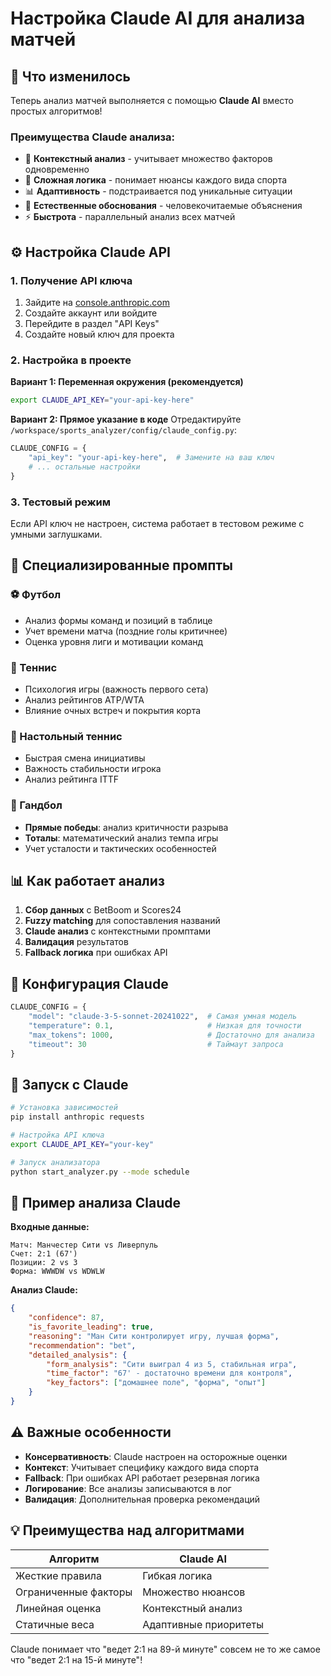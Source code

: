 # Настройка Claude AI для анализа матчей

## 🧠 Что изменилось

Теперь анализ матчей выполняется с помощью **Claude AI** вместо простых алгоритмов!

### Преимущества Claude анализа:
- 🎯 **Контекстный анализ** - учитывает множество факторов одновременно
- 🧮 **Сложная логика** - понимает нюансы каждого вида спорта  
- 📊 **Адаптивность** - подстраивается под уникальные ситуации
- 🎨 **Естественные обоснования** - человекочитаемые объяснения
- ⚡ **Быстрота** - параллельный анализ всех матчей

## ⚙️ Настройка Claude API

### 1. Получение API ключа
1. Зайдите на [console.anthropic.com](https://console.anthropic.com)
2. Создайте аккаунт или войдите
3. Перейдите в раздел "API Keys"
4. Создайте новый ключ для проекта

### 2. Настройка в проекте

**Вариант 1: Переменная окружения (рекомендуется)**
```bash
export CLAUDE_API_KEY="your-api-key-here"
```

**Вариант 2: Прямое указание в коде**
Отредактируйте `/workspace/sports_analyzer/config/claude_config.py`:
```python
CLAUDE_CONFIG = {
    "api_key": "your-api-key-here",  # Замените на ваш ключ
    # ... остальные настройки
}
```

### 3. Тестовый режим
Если API ключ не настроен, система работает в тестовом режиме с умными заглушками.

## 🎯 Специализированные промпты

### ⚽ Футбол
- Анализ формы команд и позиций в таблице
- Учет времени матча (поздние голы критичнее)
- Оценка уровня лиги и мотивации команд

### 🎾 Теннис
- Психология игры (важность первого сета)
- Анализ рейтингов ATP/WTA
- Влияние очных встреч и покрытия корта

### 🏓 Настольный теннис
- Быстрая смена инициативы
- Важность стабильности игрока
- Анализ рейтинга ITTF

### 🤾 Гандбол
- **Прямые победы**: анализ критичности разрыва
- **Тоталы**: математический анализ темпа игры
- Учет усталости и тактических особенностей

## 📊 Как работает анализ

1. **Сбор данных** с BetBoom и Scores24
2. **Fuzzy matching** для сопоставления названий
3. **Claude анализ** с контекстными промптами
4. **Валидация** результатов
5. **Fallback логика** при ошибках API

## 🔧 Конфигурация Claude

```python
CLAUDE_CONFIG = {
    "model": "claude-3-5-sonnet-20241022",  # Самая умная модель
    "temperature": 0.1,                     # Низкая для точности
    "max_tokens": 1000,                     # Достаточно для анализа
    "timeout": 30                           # Таймаут запроса
}
```

## 🚀 Запуск с Claude

```bash
# Установка зависимостей
pip install anthropic requests

# Настройка API ключа
export CLAUDE_API_KEY="your-key"

# Запуск анализатора
python start_analyzer.py --mode schedule
```

## 📝 Пример анализа Claude

**Входные данные:**
```
Матч: Манчестер Сити vs Ливерпуль
Счет: 2:1 (67')
Позиции: 2 vs 3
Форма: WWWDW vs WDWLW
```

**Анализ Claude:**
```json
{
    "confidence": 87,
    "is_favorite_leading": true,
    "reasoning": "Ман Сити контролирует игру, лучшая форма",
    "recommendation": "bet",
    "detailed_analysis": {
        "form_analysis": "Сити выиграл 4 из 5, стабильная игра",
        "time_factor": "67' - достаточно времени для контроля",
        "key_factors": ["домашнее поле", "форма", "опыт"]
    }
}
```

## ⚠️ Важные особенности

- **Консервативность**: Claude настроен на осторожные оценки
- **Контекст**: Учитывает специфику каждого вида спорта  
- **Fallback**: При ошибках API работает резервная логика
- **Логирование**: Все анализы записываются в лог
- **Валидация**: Дополнительная проверка рекомендаций

## 💡 Преимущества над алгоритмами

| Алгоритм | Claude AI |
|----------|-----------|
| Жесткие правила | Гибкая логика |
| Ограниченные факторы | Множество нюансов |
| Линейная оценка | Контекстный анализ |
| Статичные веса | Адаптивные приоритеты |

Claude понимает что "ведет 2:1 на 89-й минуте" совсем не то же самое что "ведет 2:1 на 15-й минуте"!
